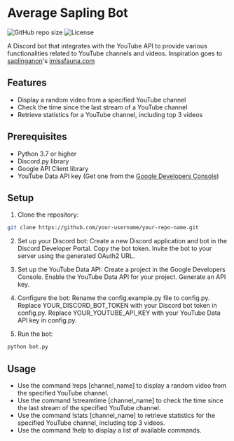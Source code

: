 # Average Sapling Bot
![GitHub repo size](https://img.shields.io/github/repo-size/Jeybird248/Average-Sapling-Bot)
![License](https://img.shields.io/badge/license-MIT-blue.svg)

A Discord bot that integrates with the YouTube API to provide various functionalities related to YouTube channels and videos.
Inspiration goes to [saplinganon](https://github.com/saplinganon)'s [imissfauna.com](https://imissfauna.com/)

## Features

- Display a random video from a specified YouTube channel
- Check the time since the last stream of a YouTube channel
- Retrieve statistics for a YouTube channel, including top 3 videos

## Prerequisites

- Python 3.7 or higher
- Discord.py library
- Google API Client library
- YouTube Data API key (Get one from the [Google Developers Console](https://console.developers.google.com/))

## Setup

1. Clone the repository:
```bash
git clone https://github.com/your-username/your-repo-name.git
```

2. Set up your Discord bot:
    Create a new Discord application and bot in the Discord Developer Portal.
    Copy the bot token.
    Invite the bot to your server using the generated OAuth2 URL.

3. Set up the YouTube Data API:
    Create a project in the Google Developers Console.
    Enable the YouTube Data API for your project.
    Generate an API key.

4. Configure the bot:
    Rename the config.example.py file to config.py.
    Replace YOUR_DISCORD_BOT_TOKEN with your Discord bot token in config.py.
    Replace YOUR_YOUTUBE_API_KEY with your YouTube Data API key in config.py.

5. Run the bot:

```bash
python bot.py
```

## Usage
- Use the command !reps [channel_name] to display a random video from the specified YouTube channel.
- Use the command !streamtime [channel_name] to check the time since the last stream of the specified YouTube channel.
- Use the command !stats [channel_name] to retrieve statistics for the specified YouTube channel, including top 3 videos.
- Use the command !help to display a list of available commands.
